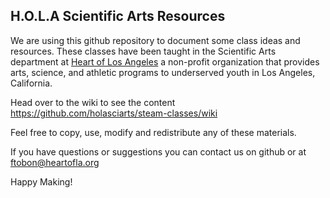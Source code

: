 ## H.O.L.A Scientific Arts Resources

We are using this github repository to document some class ideas and resources. These classes have been taught in the Scientific Arts department at [Heart of Los Angeles](http://heartoflosangeles.org/) a non-profit organization that provides arts, science, and athletic programs to underserved youth in Los Angeles, California. 

Head over to the wiki to see the content https://github.com/holasciarts/steam-classes/wiki

Feel free to copy, use, modify and redistribute any of these materials. 

If you have questions or suggestions you can contact us on github or at ftobon@heartofla.org

Happy Making!
